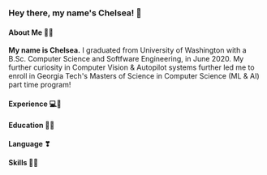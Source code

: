 ### Hey there, my name's Chelsea! 👋

#### About Me 🥰🎀
**My name is Chelsea.** I graduated from University of Washington with a B.Sc. Computer Science and Softfware Engineering, in June 2020. My further curiosity in Computer Vision & Autopilot systems further led me to enroll in Georgia Tech's Masters of Science in Computer Science (ML & AI) part time program!

#### Experience 💻📍

#### Education 👩‍🎓

#### Language ❣

#### Skills 🐱‍💻

